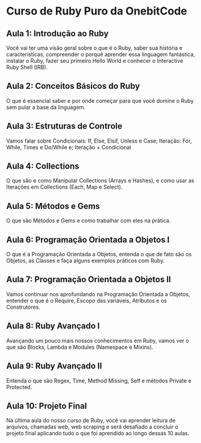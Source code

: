 # Curso de Ruby Puro da OnebitCode

## Aula 1: Introdução ao Ruby
Você vai ter uma visão geral sobre o que é o Ruby, saber sua história e características, compreender o porquê aprender essa linguagem fantástica, instalar o Ruby, fazer seu primeiro Hello World e conhecer o Interactive Ruby Shell (IRB).

## Aula 2: Conceitos Básicos do Ruby
O que é essencial saber e por onde começar para que você domine o Ruby sem pular a base da linguagem.

## Aula 3: Estruturas de Controle
Vamos falar sobre Condicionais: If, Else, Elsif, Unless e Case; Iteração: For, While, Times e Do/While e; Iteração + Condicional 

## Aula 4: Collections
O que são e como Manipular Collections (Arrays e Hashes), e como usar as Iterações em Collections (Each, Map e Select).

## Aula 5: Métodos e Gems
O que são Métodos e Gems e como trabalhar com eles na prática.

## Aula 6: Programação Orientada a Objetos I
O que é a Programação Orientada a Objetos, entenda o que de fato são os Objetos, as Classes e faça alguns exemplos práticos com Ruby.

## Aula 7: Programação Orientada a Objetos II
Vamos continuar nos aprofundando na Programação Orientada a Objetos, entender o que é o Require, Escopo das variáveis, Atributos e os Construtores.

## Aula 8: Ruby Avançado I
Avançando um pouco mais nossos conhecimentos em Ruby, vamos ver o que são Blocks, Lambda e Modules (Namespace e Mixins).

## Aula 9: Ruby Avançado II
Entenda o que são Regex, Time, Method Missing, Self e métodos Private e Protected.

## Aula 10: Projeto Final
Na última aula do nosso curso de Ruby, você vai aprender leitura de arquivos, chamadas web, web scraping e será desafiado a concluir o projeto final aplicando tudo o que foi aprendido ao longo dessas 10 aulas.
